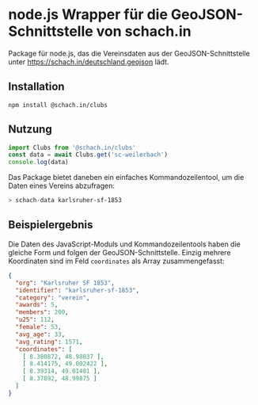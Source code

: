 # node.js Wrapper für die GeoJSON-Schnittstelle von schach.in

Package für node.js, das die Vereinsdaten aus der GeoJSON-Schnittstelle unter https://schach.in/deutschland.geojson lädt.

## Installation

```
npm install @schach.in/clubs
```

## Nutzung

```js
import Clubs from '@schach.in/clubs'
const data = await Clubs.get('sc-weilerbach')
console.log(data)
```

Das Package bietet daneben ein einfaches Kommandozeilentool, um die Daten eines Vereins abzufragen:

```sh
> schach-data karlsruher-sf-1853
```

## Beispielergebnis

Die Daten des JavaScript-Moduls und Kommandozeilentools haben die gleiche Form und folgen der GeoJSON-Schnittstelle. Einzig mehrere Koordinaten sind im Feld `coordinates` als Array zusammengefasst:

```json
{
  "org": "Karlsruher SF 1853",
  "identifier": "karlsruher-sf-1853",
  "category": "verein",
  "awards": 5,
  "members": 200,
  "u25": 112,
  "female": 53,
  "avg_age": 33,
  "avg_rating": 1571,
  "coordinates": [
    [ 8.380872, 48.98837 ],
    [ 8.414175, 49.002422 ],
    [ 8.39314, 49.01481 ],
    [ 8.37892, 48.99875 ]
  ]
}
```
